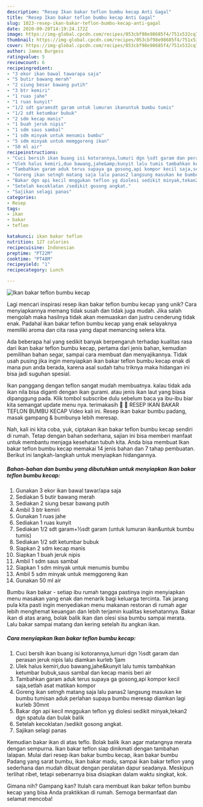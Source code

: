 ```yaml
---
description: "Resep Ikan bakar teflon bumbu kecap Anti Gagal"
title: "Resep Ikan bakar teflon bumbu kecap Anti Gagal"
slug: 1023-resep-ikan-bakar-teflon-bumbu-kecap-anti-gagal
date: 2020-09-20T14:19:24.172Z
image: https://img-global.cpcdn.com/recipes/053cbf98e98685f4/751x532cq70/ikan-bakar-teflon-bumbu-kecap-foto-resep-utama.jpg
thumbnail: https://img-global.cpcdn.com/recipes/053cbf98e98685f4/751x532cq70/ikan-bakar-teflon-bumbu-kecap-foto-resep-utama.jpg
cover: https://img-global.cpcdn.com/recipes/053cbf98e98685f4/751x532cq70/ikan-bakar-teflon-bumbu-kecap-foto-resep-utama.jpg
author: James Burgess
ratingvalue: 5
reviewcount: 6
recipeingredient:
- "3 ekor ikan bawal tawarapa saja"
- "5 butir bawang merah"
- "2 siung besar bawang putih"
- "3 btr kemiri"
- "1 ruas jahe"
- "1 ruas kunyit"
- "1/2 sdt garamsdt garam untuk lumuran ikanuntuk bumbu tumis"
- "1/2 sdt ketumbar bubuk"
- "2 sdm kecap manis"
- "1 buah jeruk nipis"
- "1 sdm saus sambal"
- "1 sdm minyak untuk menumis bumbu"
- "5 sdm minyak untuk memggoreng ikan"
- "50 ml air"
recipeinstructions:
- "Cuci bersih ikan buang isi kotorannya,lumuri dgn ½sdt garam dan perasan jeruk nipis lalu diamkan kurleb 1jam"
- "Ulek halus kemiri,duo bawang,jahe&amp;kunyit lalu tumis tambahkan ketumbar bubuk,saus sambal dan kecap manis beri air"
- "Tambahkan garam aduk terus supaya ga gosong,api kompor kecil saja,setlah asat matikan kompor"
- "Goreng ikan setngh matang saja lalu panas2 langsung masukan ke bumbu tumisan aduk perlahan supaya bumbu meresap diamkan lagi kurleb 30mnt"
- "Bakar dgn api kecil mnggukan teflon yg diolesi sedikit minyak,tekan2 dgn spatula dan bulak balik"
- "Setelah kecoklatan /sedikit gosong angkat."
- "Sajikan selagi panas"
categories:
- Resep
tags:
- ikan
- bakar
- teflon

katakunci: ikan bakar teflon 
nutrition: 127 calories
recipecuisine: Indonesian
preptime: "PT22M"
cooktime: "PT48M"
recipeyield: "1"
recipecategory: Lunch

---
```



![Ikan bakar teflon bumbu kecap](https://img-global.cpcdn.com/recipes/053cbf98e98685f4/751x532cq70/ikan-bakar-teflon-bumbu-kecap-foto-resep-utama.jpg)

Lagi mencari inspirasi resep ikan bakar teflon bumbu kecap yang unik? Cara menyiapkannya memang tidak susah dan tidak juga mudah. Jika salah mengolah maka hasilnya tidak akan memuaskan dan justru cenderung tidak enak. Padahal ikan bakar teflon bumbu kecap yang enak selayaknya memiliki aroma dan cita rasa yang dapat memancing selera kita.

Ada beberapa hal yang sedikit banyak berpengaruh terhadap kualitas rasa dari ikan bakar teflon bumbu kecap, pertama dari jenis bahan, kemudian pemilihan bahan segar, sampai cara membuat dan menyajikannya. Tidak usah pusing jika ingin menyiapkan ikan bakar teflon bumbu kecap enak di mana pun anda berada, karena asal sudah tahu triknya maka hidangan ini bisa jadi suguhan spesial.

Ikan panggang dengan teflon sangat mudah membuatnya. kalau tidak ada ikan nila bisa diganti dengan ikan gurami. atau jenis ikan laut yang biasa dipanggung pada. Klik tombol subscribe dulu sebelum baca ya ibu-ibu biar kita semangat update menu nya. terimakasih 🙏 🙏 RESEP IKAN BAKAR TEFLON BUMBU KECAP Video kali ini. Resep ikan bakar bumbu padang, masak gampang &amp; bumbunya lebih meresap.


Nah, kali ini kita coba, yuk, ciptakan ikan bakar teflon bumbu kecap sendiri di rumah. Tetap dengan bahan sederhana, sajian ini bisa memberi manfaat untuk membantu menjaga kesehatan tubuh kita. Anda bisa membuat Ikan bakar teflon bumbu kecap memakai 14 jenis bahan dan 7 tahap pembuatan. Berikut ini langkah-langkah untuk menyiapkan hidangannya.

<!--inarticleads1-->

##### Bahan-bahan dan bumbu yang dibutuhkan untuk menyiapkan Ikan bakar teflon bumbu kecap:

1. Gunakan 3 ekor ikan bawal tawar/apa saja
1. Sediakan 5 butir bawang merah
1. Sediakan 2 siung besar bawang putih
1. Ambil 3 btr kemiri
1. Gunakan 1 ruas jahe
1. Sediakan 1 ruas kunyit
1. Sediakan 1/2 sdt garam+½sdt garam (untuk lumuran ikan&amp;untuk bumbu tumis)
1. Sediakan 1/2 sdt ketumbar bubuk
1. Siapkan 2 sdm kecap manis
1. Siapkan 1 buah jeruk nipis
1. Ambil 1 sdm saus sambal
1. Siapkan 1 sdm minyak untuk menumis bumbu
1. Ambil 5 sdm minyak untuk memggoreng ikan
1. Gunakan 50 ml air


Bumbu ikan bakar - setiap ibu rumah tangga pastinya ingin menyiapkan menu masakan yang enak dan menarik bagi keluarga tercinta. Tak jarang pula kita pasti ingin menyediakan menu makanan restoran di rumah agar lebih menghemat keuangan dan lebih terjamin kualitas kesehatannya. Bakar ikan di atas arang, bolak balik ikan dan olesi sisa bumbu sampai merata. Lalu bakar sampai matang dan kering setelah itu angkan ikan. 

<!--inarticleads2-->

##### Cara menyiapkan Ikan bakar teflon bumbu kecap:

1. Cuci bersih ikan buang isi kotorannya,lumuri dgn ½sdt garam dan perasan jeruk nipis lalu diamkan kurleb 1jam
1. Ulek halus kemiri,duo bawang,jahe&amp;kunyit lalu tumis tambahkan ketumbar bubuk,saus sambal dan kecap manis beri air
1. Tambahkan garam aduk terus supaya ga gosong,api kompor kecil saja,setlah asat matikan kompor
1. Goreng ikan setngh matang saja lalu panas2 langsung masukan ke bumbu tumisan aduk perlahan supaya bumbu meresap diamkan lagi kurleb 30mnt
1. Bakar dgn api kecil mnggukan teflon yg diolesi sedikit minyak,tekan2 dgn spatula dan bulak balik
1. Setelah kecoklatan /sedikit gosong angkat.
1. Sajikan selagi panas


Kemudian bakar ikan di atas teflo. Bolak balik ikan agar matangnya merata dengan sempurna. Ikan bakar teflon siap dinikmati dengan tambahan lalapan. Mulai dari resep ikan bakar bumbu kecap, ikan bakar bumbu Padang yang sarat bumbu, ikan bakar madu, sampai ikan bakar teflon yang sederhana dan mudah dibuat dengan peralatan dapur seadanya. Meskipun terlihat ribet, tetapi sebenarnya bisa disiapkan dalam waktu singkat, kok. 

Gimana nih? Gampang kan? Itulah cara membuat ikan bakar teflon bumbu kecap yang bisa Anda praktikkan di rumah. Semoga bermanfaat dan selamat mencoba!
